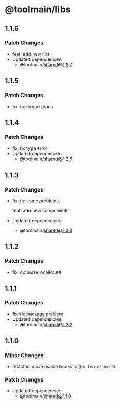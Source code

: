# @toolmain/libs

## 1.1.6

### Patch Changes

- feat: add new libs
- Updated dependencies
  - @toolmain/shared@1.2.7

## 1.1.5

### Patch Changes

- fix: fix export types

## 1.1.4

### Patch Changes

- fix: fix type error
- Updated dependencies
  - @toolmain/shared@1.2.6

## 1.1.3

### Patch Changes

- fix: fix some problems

  feat: add new components

- Updated dependencies
  - @toolmain/shared@1.2.3

## 1.1.2

### Patch Changes

- fix: optimize localRoute

## 1.1.1

### Patch Changes

- fix: fix package problem
- Updated dependencies
  - @toolmain/shared@1.2.2

## 1.1.0

### Minor Changes

- refactor: move usable hooks to `@toolmain/shared`

### Patch Changes

- Updated dependencies
  - @toolmain/shared@1.1.0
